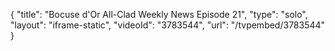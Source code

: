 {
    "title": "Bocuse d'Or All-Clad Weekly News Episode 21",
    "type": "solo",
    "layout": "iframe-static",
    "videoId": "3783544",
    "url": "\/tvpembed\/3783544"
}